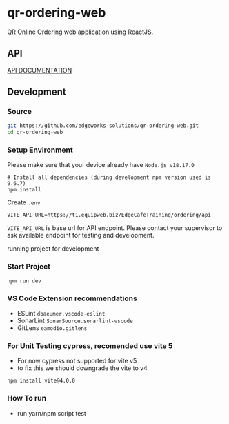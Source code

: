 # qr-ordering-web

QR Online Ordering web application using ReactJS.

## API

[API DOCUMENTATION](https://polarized-operation-1fb.notion.site/EQUIP-Ordering-API-20c02c91064e475aab2461f60f989996?pvs=4)

## Development

### Source

```bash
git https://github.com/edgeworks-solutions/qr-ordering-web.git
cd qr-ordering-web
```

### Setup Environment

Please make sure that your device already have `Node.js v18.17.0`

```shell
# Install all dependencies (during development npm version used is 9.6.7)
npm install

```

Create `.env`

```shell
VITE_API_URL=https://t1.equipweb.biz/EdgeCafeTraining/ordering/api
```

`VITE_API_URL` is base url for API endpoint.
Please contact your supervisor to ask available endpoint for testing and development.

running project for development

### Start Project

```shell
npm run dev
```

### VS Code Extension recommendations

- ESLint `dbaeumer.vscode-eslint`
- SonarLint `SonarSource.sonarlint-vscode`
- GitLens `eamodio.gitlens`

### For Unit Testing cypress, recomended use vite 5
- For now cypress not supported for vite v5
- to fix this we should downgrade the vite to v4

```shell
npm install vite@4.0.0
```

### How To run
- run yarn/npm script test
